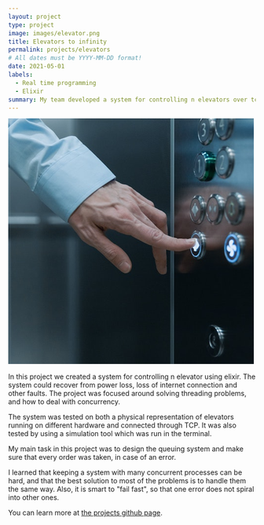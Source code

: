 ```yaml
---
layout: project
type: project
image: images/elevator.png
title: Elevators to infinity
permalink: projects/elevators
# All dates must be YYYY-MM-DD format!
date: 2021-05-01
labels:
  - Real time programming
  - Elixir
summary: My team developed a system for controlling n elevators over tcp with a high level of fail safe functionality.
---
```


<img class="ui medium right floated rounded image" src="../images/elevator.png">

In this project we created a system for controlling n elevator using elixir. The system could recover from power loss, loss of internet connection and other faults. The project was focused around solving threading problems, and how to deal with concurrency. 

The system was tested on both a physical representation of elevators running on different hardware and connected through TCP. It was also tested by using a simulation tool which was run in the terminal.

My main task in this project was to design the queuing system and make sure that every order was taken, in case of an error. 

I learned that keeping a system with many concurrent processes can be hard, and that the best solution to most of the problems is to handle them the same way. Also, it is smart to "fail fast", so that one error does not spiral into other ones. 

You can learn more at [the projects github page](https://github.com/lassewardenaer/TTK4145-Sanntidsprogrammering).




